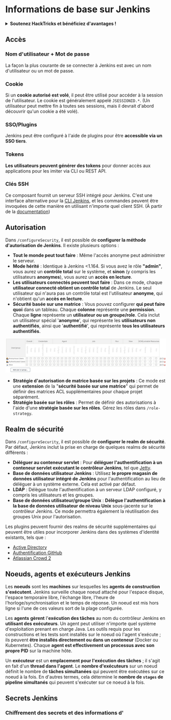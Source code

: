 # Informations de base sur Jenkins

<details>

<summary><strong>Soutenez HackTricks et bénéficiez d'avantages !</strong></summary>

* Si vous souhaitez voir votre **entreprise annoncée dans HackTricks** ou si vous souhaitez accéder à la **dernière version de PEASS ou télécharger HackTricks en PDF**, consultez les [**PLANS D'ABONNEMENT**](https://github.com/sponsors/carlospolop) !
* Obtenez le [**swag officiel PEASS & HackTricks**](https://peass.creator-spring.com)
* Découvrez [**The PEASS Family**](https://opensea.io/collection/the-peass-family), notre collection d'[**NFTs**](https://opensea.io/collection/the-peass-family) exclusifs
* **Rejoignez le** 💬 [**groupe Discord**](https://discord.gg/hRep4RUj7f) ou le [**groupe Telegram**](https://t.me/peass) ou **suivez** moi sur **Twitter** 🐦 [**@carlospolopm**](https://twitter.com/carlospolopm).
* **Partagez vos astuces de piratage en soumettant des PR aux** [**dépôts Github HackTricks**](https://github.com/carlospolop/hacktricks) et [**HackTricks Cloud**](https://github.com/carlospolop/hacktricks-cloud).

</details>

## Accès

### Nom d'utilisateur + Mot de passe

La façon la plus courante de se connecter à Jenkins est avec un nom d'utilisateur ou un mot de passe.

### Cookie

Si un **cookie autorisé est volé**, il peut être utilisé pour accéder à la session de l'utilisateur. Le cookie est généralement appelé `JSESSIONID.*`. (Un utilisateur peut mettre fin à toutes ses sessions, mais il devrait d'abord découvrir qu'un cookie a été volé).

### SSO/Plugins

Jenkins peut être configuré à l'aide de plugins pour être **accessible via un SSO tiers**.

### Tokens

**Les utilisateurs peuvent générer des tokens** pour donner accès aux applications pour les imiter via CLI ou REST API.

### Clés SSH

Ce composant fournit un serveur SSH intégré pour Jenkins. C'est une interface alternative pour la [CLI Jenkins](https://www.jenkins.io/doc/book/managing/cli/), et les commandes peuvent être invoquées de cette manière en utilisant n'importe quel client SSH. (À partir de la [documentation](https://plugins.jenkins.io/sshd/))

## Autorisation

Dans `/configureSecurity`, il est possible de **configurer la méthode d'autorisation de Jenkins**. Il existe plusieurs options :

* **Tout le monde peut tout faire** : Même l'accès anonyme peut administrer le serveur.
* **Mode hérité** : Identique à Jenkins <1.164. Si vous avez le rôle **"admin"**, vous aurez un **contrôle total** sur le système, et **sinon** (y compris les utilisateurs **anonymes**), vous aurez un **accès en lecture**.
* **Les utilisateurs connectés peuvent tout faire** : Dans ce mode, chaque **utilisateur connecté obtient un contrôle total** de Jenkins. Le seul utilisateur qui n'aura pas un contrôle total est l'utilisateur **anonyme**, qui n'obtient qu'un **accès en lecture**.
* **Sécurité basée sur une matrice** : Vous pouvez configurer **qui peut faire quoi** dans un tableau. Chaque **colonne** représente une **permission**. Chaque **ligne** représente un **utilisateur ou un groupe/role**. Cela inclut un utilisateur spécial '**anonyme**', qui représente les **utilisateurs non authentifiés**, ainsi que '**authentifié**', qui représente **tous les utilisateurs authentifiés**.

![](<../../.gitbook/assets/image (40).png>)

* **Stratégie d'autorisation de matrice basée sur les projets** : Ce mode est une **extension** de la "**sécurité basée sur une matrice**" qui permet de définir des matrices ACL supplémentaires pour chaque projet séparément.
* **Stratégie basée sur les rôles** : Permet de définir des autorisations à l'aide d'une **stratégie basée sur les rôles**. Gérez les rôles dans `/role-strategy`.

## **Realm de sécurité**

Dans `/configureSecurity`, il est possible de **configurer le realm de sécurité**. Par défaut, Jenkins inclut la prise en charge de quelques realms de sécurité différents :

* **Déléguer au conteneur servlet** : Pour **déléguer l'authentification à un conteneur servlet exécutant le contrôleur Jenkins**, tel que [Jetty](https://www.eclipse.org/jetty/).
* **Base de données utilisateur Jenkins** : Utilisez **le propre magasin de données utilisateur intégré de Jenkins** pour l'authentification au lieu de déléguer à un système externe. Cela est activé par défaut.
* **LDAP** : Délègue toute l'authentification à un serveur LDAP configuré, y compris les utilisateurs et les groupes.
* **Base de données utilisateur/groupe Unix** : **Délègue l'authentification à la base de données utilisateur de niveau Unix** sous-jacente sur le contrôleur Jenkins. Ce mode permettra également la réutilisation des groupes Unix pour l'autorisation.

Les plugins peuvent fournir des realms de sécurité supplémentaires qui peuvent être utiles pour incorporer Jenkins dans des systèmes d'identité existants, tels que :

* [Active Directory](https://plugins.jenkins.io/active-directory)
* [Authentification GitHub](https://plugins.jenkins.io/github-oauth)
* [Atlassian Crowd 2](https://plugins.jenkins.io/crowd2)

## Noeuds, agents et exécuteurs Jenkins

Les **noeuds** sont les **machines** sur lesquelles les **agents de construction s'exécutent**. Jenkins surveille chaque noeud attaché pour l'espace disque, l'espace temporaire libre, l'échange libre, l'heure de l'horloge/synchronisation et le temps de réponse. Un noeud est mis hors ligne si l'une de ces valeurs sort de la plage configurée.

Les **agents** **gèrent** l'**exécution des tâches** au nom du contrôleur Jenkins en **utilisant des exécuteurs**. Un agent peut utiliser n'importe quel système d'exploitation prenant en charge Java. Les outils requis pour les constructions et les tests sont installés sur le noeud où l'agent s'exécute ; ils peuvent **être installés directement ou dans un conteneur** (Docker ou Kubernetes). Chaque **agent est effectivement un processus avec son propre PID** sur la machine hôte.

Un **exécuteur** est un **emplacement pour l'exécution des tâches** ; il s'agit en fait d'un **thread dans l'agent**. Le **nombre d'exécuteurs** sur un noeud définit le nombre de **tâches simultanées** qui peuvent être exécutées sur ce noeud à la fois. En d'autres termes, cela détermine le **nombre de `stages` de pipeline simultanés** qui peuvent s'exécuter sur ce noeud à la fois.

## Secrets Jenkins

### Chiffrement des secrets et des informations d'